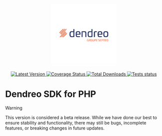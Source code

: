<div align="center">
    <img src="./logo-dendreo.png" height="200" alt="Logo Dendreo">
    <p align="center">
        <a href="https://github.com/dimitriBouteille/wp-orm/dendreo-sdk-php">
            <img alt="Latest Version" src="https://img.shields.io/github/v/release/dimitriBouteille/dendreo-sdk-php">
        </a>
        <a href="https://coveralls.io/github/dimitriBouteille/dendreo-sdk-php">
            <img alt="Coverage Status" src="https://coveralls.io/repos/github/dimitriBouteille/dendreo-sdk-php/badge.svg?branch=main">
        </a>
        <a href="https://packagist.org/packages/dbout/dendreo-sdk-php">
            <img alt="Total Downloads" src="https://img.shields.io/packagist/dt/dbout/dendreo-sdk-php">
        </a>
        <a href="https://github.com/dimitriBouteille/dendreo-sdk-php/actions/workflows/tests.yml">
            <img alt="Tests status" src="https://img.shields.io/github/actions/workflow/status/dimitriBouteille/dendreo-sdk-php/tests.yml?label=tests">
        </a>
    </p>
</div>

# Dendreo SDK for PHP

> [!WARNING] 
> This version is considered a beta release. While we have done our best to ensure stability and functionality, there may still be bugs, incomplete features, or breaking changes in future updates.